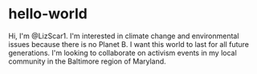 # hello-world
Hi, I'm @LizScar1.  I'm interested in climate change and environmental issues because there is no Planet B.  I want this world to last for all future generations.  I'm looking to collaborate on activism events in my local community in the Baltimore region of Maryland.
